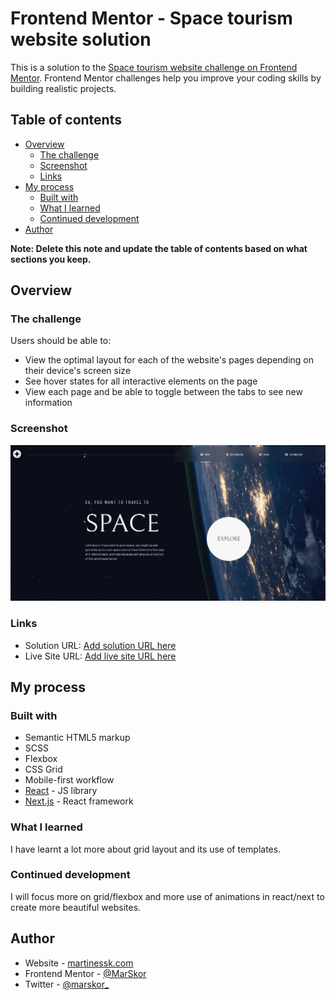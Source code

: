 # Frontend Mentor - Space tourism website solution

This is a solution to the [Space tourism website challenge on Frontend Mentor](https://www.frontendmentor.io/challenges/space-tourism-multipage-website-gRWj1URZ3). Frontend Mentor challenges help you improve your coding skills by building realistic projects.

## Table of contents

- [Overview](#overview)
  - [The challenge](#the-challenge)
  - [Screenshot](#screenshot)
  - [Links](#links)
- [My process](#my-process)
  - [Built with](#built-with)
  - [What I learned](#what-i-learned)
  - [Continued development](#continued-development)
- [Author](#author)

**Note: Delete this note and update the table of contents based on what sections you keep.**

## Overview

### The challenge

Users should be able to:

- View the optimal layout for each of the website's pages depending on their device's screen size
- See hover states for all interactive elements on the page
- View each page and be able to toggle between the tabs to see new information

### Screenshot

![](./screenshot.png)

### Links

- Solution URL: [Add solution URL here](https://your-solution-url.com)
- Live Site URL: [Add live site URL here](https://mellow-puppy-53cffc.netlify.app/)

## My process

### Built with

- Semantic HTML5 markup
- SCSS
- Flexbox
- CSS Grid
- Mobile-first workflow
- [React](https://reactjs.org/) - JS library
- [Next.js](https://nextjs.org/) - React framework

### What I learned

I have learnt a lot more about grid layout and its use of templates.

### Continued development

I will focus more on grid/flexbox and more use of animations in react/next to create more beautiful websites.

## Author

- Website - [martinessk.com](https://www.martinessk.com/)
- Frontend Mentor - [@MarSkor](https://www.frontendmentor.io/profile/MarSkor)
- Twitter - [@marskor\_](https://twitter.com/marskor_)
